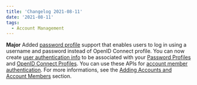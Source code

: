```yaml
---
title: 'Changelog 2021-08-11'
date: '2021-08-11'
tags:
  - Account Management
---
```

**Major** Added [password profile](/docs/single-sign-on/password-profiles-api/overview) support that enables users to log in using a username and password instead of OpenID Connect profile. You can now create [user authentication info](/docs/single-sign-on/user-authentication-info-api) to be associated with your [Password Profiles](/docs/single-sign-on/user-authentication-password-profiles-api) and [OpenID Connect Profiles](/docs/single-sign-on/user-authentication-openid-connect-profile-api). You can use these APIs for [account member authentication](/docs/commerce-cloud/accounts/using-account-management-api/account-member-authentication#using-username-and-password). For more informations, see the [Adding Accounts and Account Members](/docs/commerce-cloud/accounts/add-account-and-member) section.
